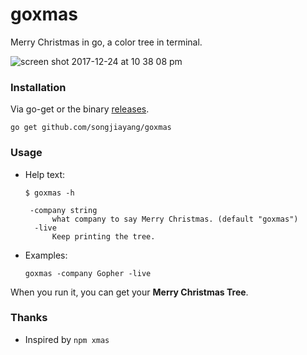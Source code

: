 # goxmas

Merry Christmas in go, a color tree in terminal.

![screen shot 2017-12-24 at 10 38 08 pm](https://user-images.githubusercontent.com/1459834/34327299-9dcd88e8-e8fb-11e7-9e62-a5679bc399b0.png)


### Installation

Via go-get or the binary [releases](https://github.com/songjiayang/goxmas/releases).

```
go get github.com/songjiayang/goxmas
```

### Usage
- Help text:
  ```
  $ goxmas -h
  
   -company string
        what company to say Merry Christmas. (default "goxmas")
    -live
        Keep printing the tree.
  ```
 
- Examples:

  ```
  goxmas -company Gopher -live
  ```
  
When you run it, you can get your **Merry Christmas Tree**.

### Thanks

 - Inspired by `npm xmas`
